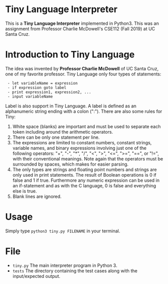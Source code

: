 ﻿# Tiny Language Interpreter

This is a **Tiny Language Interpreter** implemented in Python3. 
This was an assignment from Professor Charlie McDowell's CSE112 (Fall 2019) at UC Santa Cruz.

# Introduction to Tiny Language

The idea was invented by **Professor Charlie McDowell** of UC Santa Cruz, one of my favorite professor.
Tiny Language only four types of statements:

     - let variableName = expression 
     - if expression goto label 
     - print expression1, expression2, ...
     - input variableName
 Label is also support in Tiny Language. A label is defined as an alphanumeric string ending with a colon (":").
 There are also some rules for Tiny:
 
 1. White space (blanks) are important and must be used to separate each token including around the arithmetic operators. 
 2. There can be only one statement per line. 
 3. The expressions are limited to constant numbers, constant strings, variable names, and binary expressions involving just one of the following operators: "+", "-", "*", "/", "<", ">", "<=", ">=", "==", or "!=", with their conventional meanings. Note again that the operators must be surrounded by spaces, which makes for easier parsing. 
 4. The only types are strings and floating point numbers and strings are only used in print statements. The result of Boolean operations is 0 if false and 1 if true. Furthermore any numeric expression can be used in an if-statement and as with the C language, 0 is false and everything else is true.
 5.  Blank lines are ignored.

# Usage

Simply type `python3 tiny.py FILENAME` in your terminal.

# File

 - `tiny.py` 	The main interpreter program in Python 3.
 - `tests`		The directory containing the test cases along with the input/expected output.
